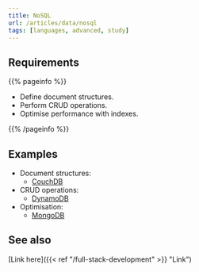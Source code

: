 ```yaml
---
title: NoSQL
url: /articles/data/nosql
tags: [languages, advanced, study]
---
```


## Requirements

{{% pageinfo %}}

* Define document structures.
* Perform CRUD operations.
* Optimise performance with indexes.

{{% /pageinfo %}}

## Examples

* Document structures:
  * [CouchDB](https://docs.couchdb.org/en/stable/api/basics.html)
* CRUD operations:
  * [DynamoDB](https://docs.aws.amazon.com/apigateway/latest/developerguide/http-api-dynamo-db.html)
* Optimisation:
  * [MongoDB](https://www.mongodb.com/docs/manual/indexes/)

## See also

[Link here]({{< ref "/full-stack-development" >}} "Link")
